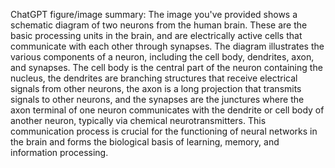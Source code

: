 ChatGPT figure/image summary: The image you've provided shows a schematic diagram of two neurons from the human brain. These are the basic processing units in the brain, and are electrically active cells that communicate with each other through synapses. The diagram illustrates the various components of a neuron, including the cell body, dendrites, axon, and synapses. The cell body is the central part of the neuron containing the nucleus, the dendrites are branching structures that receive electrical signals from other neurons, the axon is a long projection that transmits signals to other neurons, and the synapses are the junctures where the axon terminal of one neuron communicates with the dendrite or cell body of another neuron, typically via chemical neurotransmitters. This communication process is crucial for the functioning of neural networks in the brain and forms the biological basis of learning, memory, and information processing.